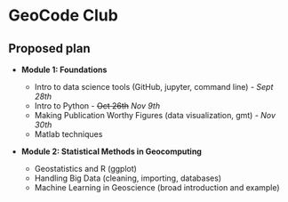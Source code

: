 # GeoCode Club


## Proposed plan
* **Module 1: Foundations**
  *	Intro to data science tools (GitHub, jupyter, command line) - _Sept 28th_
  *	Intro to Python - ~~Oct  26th~~ _Nov 9th_
  *	Making Publication Worthy Figures (data visualization, gmt) - _Nov 30th_
  * Matlab techniques 

* **Module 2: Statistical Methods in Geocomputing**
  *	Geostatistics and R (ggplot)
  *	Handling Big Data (cleaning, importing, databases)
  *	Machine Learning in Geoscience (broad introduction and example)

